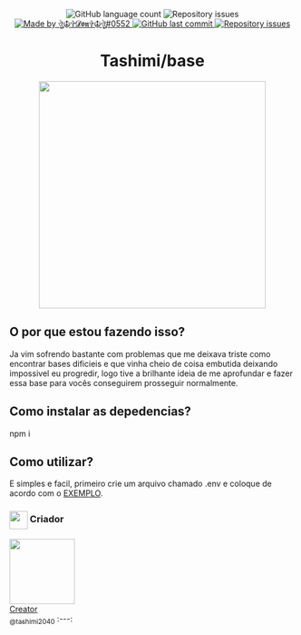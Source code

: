 <p align="center">
  <img alt="GitHub language count" src="https://img.shields.io/github/languages/count/whoisdon/CommunityStructure?color=%2304D361">
	
  <img alt="Repository issues" src="https://img.shields.io/github/languages/top/whoisdon/CommunityStructure">	
	
  <a href="https://discord.gg/3Cps7AuNQ6">
    <img alt="Made by ঔৣ☬✞𝓓𝖔𝖓✞☬ঔৣ#0552" src="https://img.shields.io/badge/made%20by-whoisdon-%2304D361">
  </a>

  <a href="https://github.com/whoisdon/APIExpress/commits/master">
    <img alt="GitHub last commit" src="https://img.shields.io/github/last-commit/whoisdon/CommunityStructure">
  </a>

  <a href="https://github.com/whoisdon/APIExpress/issues">
    <img alt="Repository issues" src="https://img.shields.io/github/issues/whoisdon/CommunityStructure">
  </a>
</p>
<h1 align="center">Tashimi/base</h1>
<p align="center">

 <img src="https://github.com/Tashimi2040/BotV14/assets/132114580/997a1876-1fb3-43f3-9975-b6a7b3990c83.jpg" width="400"/>

</p>
 

 <h2>O por que estou fazendo isso?</h2>
<p> Ja vim sofrendo bastante com problemas que me deixava triste como encontrar bases dificieis e que vinha cheio de coisa embutida deixando impossivel eu progredir, logo tive a brilhante ideia de me aprofundar e fazer essa base para vocês conseguirem prosseguir normalmente.</p>

<h2>Como instalar as depedencias?</h2>

<p>npm i</p>

<h2>Como utilizar?</h2>
<p>E simples e facil, primeiro crie um arquivo chamado .env e coloque de acordo com o <a href="https://github.com/Tashimi2040/BotV14/blob/main/.envexample">EXEMPLO</a>. </p>
 

<h3><img align="center" src="https://cdn.discordapp.com/emojis/806694071627546725.webp?size=96&quality=lossless" width="32px"> Criador</h3> 


 [<img src="https://github.com/Tashimi2040/BotV14/assets/132114580/32c2457c-2c23-48bc-9d90-bab8d9156086?size=115" width=115><br>Creator<br><sub>@tashimi2040</sub>](https://github.com/Tashimi2040) 
 :---:

